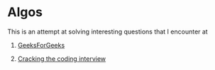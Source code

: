 # Algos


This is an attempt at solving interesting questions that I encounter at

1. [GeeksForGeeks](https://www.geeksforgeeks.org)

2. [Cracking the coding interview](https://www.amazon.in/gp/product/0984782869/)
